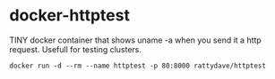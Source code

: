 # docker-httptest
TINY docker container that shows uname -a when you send it a http request. Usefull for testing clusters.


```
docker run -d --rm --name httptest -p 80:8000 rattydave/httptest
```
